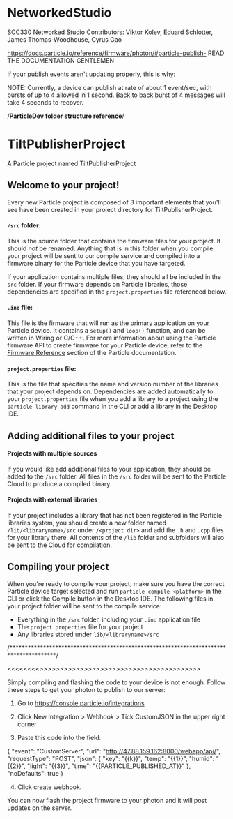 # NetworkedStudio
SCC330 Networked Studio
Contributors: Viktor Kolev, Eduard Schlotter, James Thomas-Woodhouse, Cyrus Gao

https://docs.particle.io/reference/firmware/photon/#particle-publish- READ THE DOCUMENTATION GENTLEMEN



If your publish events aren't updating properly, this is why:

NOTE: Currently, a device can publish at rate of about 1 event/sec, with bursts of up to 4 allowed in 1 second. Back to back burst of 4 messages will take 4 seconds to recover.


/********ParticleDev folder structure reference********/

# TiltPublisherProject

A Particle project named TiltPublisherProject

## Welcome to your project!

Every new Particle project is composed of 3 important elements that you'll see have been created in your project directory for TiltPublisherProject.

#### ```/src``` folder:  
This is the source folder that contains the firmware files for your project. It should *not* be renamed. 
Anything that is in this folder when you compile your project will be sent to our compile service and compiled into a firmware binary for the Particle device that you have targeted.

If your application contains multiple files, they should all be included in the `src` folder. If your firmware depends on Particle libraries, those dependencies are specified in the `project.properties` file referenced below.

#### ```.ino``` file:
This file is the firmware that will run as the primary application on your Particle device. It contains a `setup()` and `loop()` function, and can be written in Wiring or C/C++. For more information about using the Particle firmware API to create firmware for your Particle device, refer to the [Firmware Reference](https://docs.particle.io/reference/firmware/) section of the Particle documentation.

#### ```project.properties``` file:  
This is the file that specifies the name and version number of the libraries that your project depends on. Dependencies are added automatically to your `project.properties` file when you add a library to a project using the `particle library add` command in the CLI or add a library in the Desktop IDE.

## Adding additional files to your project

#### Projects with multiple sources
If you would like add additional files to your application, they should be added to the `/src` folder. All files in the `/src` folder will be sent to the Particle Cloud to produce a compiled binary.

#### Projects with external libraries
If your project includes a library that has not been registered in the Particle libraries system, you should create a new folder named `/lib/<libraryname>/src` under `/<project dir>` and add the `.h` and `.cpp` files for your library there. All contents of the `/lib` folder and subfolders will also be sent to the Cloud for compilation.

## Compiling your project

When you're ready to compile your project, make sure you have the correct Particle device target selected and run `particle compile <platform>` in the CLI or click the Compile button in the Desktop IDE. The following files in your project folder will be sent to the compile service:

- Everything in the `/src` folder, including your `.ino` application file
- The `project.properties` file for your project
- Any libraries stored under `lib/<libraryname>/src`

/***************************************************************************************/


<<<<<<<<<HOW TO GET THIS BRANCH TO WORK PROPERLY>>>>>>>>>>>>>>>>>>>>>>>>>>>>>>>>>>>>>>>>>

Simply compiling and flashing the code to your device is not enough. Follow these steps to get your photon to publish to our server:

1. Go to https://console.particle.io/integrations

2. Click New Integration > Webhook > Tick CustomJSON in the upper right corner

3. Paste this code into the field: 

{
   "event": "CustomServer",
   "url": "http://47.88.159.162:8000/webapp/api/",
   "requestType": "POST",
   "json": {
     "key": "{{k}}",
     "temp": "{{1}}",
     "humid": "{{2}}",
     "light": "{{3}}",
     "time": "{{PARTICLE_PUBLISHED_AT}}"
   },
   "noDefaults": true
}


4. Click create webhook.

You can now flash the project firmware to your photon and it will post updates on the server.
